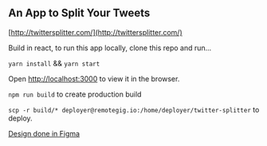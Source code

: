 ## An App to Split Your Tweets

[http://twittersplitter.com/](http://twittersplitter.com/)

Build in react, to run this app locally, clone this repo and run...

`yarn install` && `yarn start`

Open [http://localhost:3000](http://localhost:3000) to view it in the browser.

`npm run build` to create production build

`scp -r build/* deployer@remotegig.io:/home/deployer/twitter-splitter` to deploy.

[Design done in Figma](https://www.figma.com/file/8LkDl3kka3ycwhV7LLr3Ag/Twitter-Splitter?node-id=0%3A1)
